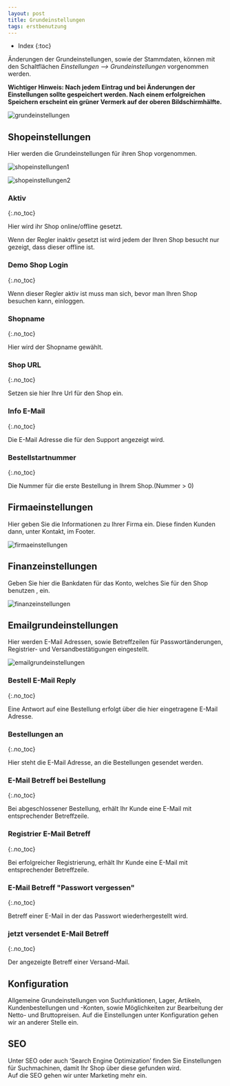 ```yaml
---
layout: post
title: Grundeinstellungen
tags: erstbenutzung
---
```


+ Index
{:toc}

Änderungen der Grundeinstellungen, sowie der Stammdaten, können mit den Schaltflächen *Einstellungen --> Grundeinstellungen* vorgenommen werden.

**Wichtiger Hinweis:
Nach jedem Eintrag und bei Änderungen der Einstellungen sollte gespeichert werden. Nach einem erfolgreichen Speichern erscheint ein grüner Vermerk auf der oberen Bildschirmhälfte.**

![grundeinstellungen]

## Shopeinstellungen

Hier werden die Grundeinstellungen für ihren Shop vorgenommen.

![shopeinstellungen1]

![shopeinstellungen2]

### Aktiv
{:.no_toc}

Hier wird ihr Shop online/offline gesetzt.

Wenn der Regler inaktiv gesetzt ist wird jedem der Ihren Shop besucht nur gezeigt, dass dieser offline ist.

### Demo Shop Login
{:.no_toc}

Wenn dieser Regler aktiv ist muss man sich, bevor man Ihren Shop besuchen kann, einloggen.

### Shopname
{:.no_toc}

Hier wird der Shopname gewählt.

### Shop URL
{:.no_toc}

Setzen sie hier Ihre Url für den Shop ein.

### Info E-Mail
{:.no_toc}

Die E-Mail Adresse die für den Support angezeigt wird.

### Bestellstartnummer
{:.no_toc}

Die Nummer für die erste Bestellung in Ihrem Shop.(Nummer  > 0)

## Firmaeinstellungen

Hier geben Sie die Informationen zu Ihrer Firma ein. Diese finden Kunden dann, unter Kontakt, im Footer.

![firmaeinstellungen]

## Finanzeinstellungen

Geben Sie hier die Bankdaten für das Konto, welches Sie für den Shop benutzen , ein.

![finanzeinstellungen]

## Emailgrundeinstellungen

Hier werden E-Mail Adressen, sowie Betreffzeilen für Passwortänderungen, Registrier- und Versandbestätigungen eingestellt.

![emailgrundeinstellungen]

### Bestell E-Mail Reply
{:.no_toc}

Eine Antwort auf eine Bestellung erfolgt über die hier eingetragene E-Mail Adresse.

### Bestellungen an
{:.no_toc}

Hier steht die E-Mail Adresse, an die Bestellungen gesendet werden.

### E-Mail Betreff bei Bestellung
{:.no_toc}

Bei abgeschlossener Bestellung, erhält Ihr Kunde eine E-Mail mit entsprechender Betreffzeile.

### Registrier E-Mail Betreff
{:.no_toc}

Bei erfolgreicher Registrierung, erhält Ihr Kunde eine E-Mail mit entsprechender Betreffzeile.

### E-Mail Betreff "Passwort vergessen"
{:.no_toc}

Betreff einer E-Mail in der das Passwort wiederhergestellt wird.

### jetzt versendet E-Mail Betreff 
{:.no_toc}

Der angezeigte Betreff einer Versand-Mail.

## Konfiguration
Allgemeine Grundeinstellungen von Suchfunktionen, Lager, Artikeln, Kundenbestellungen und -Konten, sowie Möglichkeiten zur Bearbeitung der Netto- und Bruttopreisen.
Auf die Einstellungen unter Konfiguration gehen wir an anderer Stelle ein.

## SEO

Unter SEO oder auch ‘Search Engine Optimization’ finden Sie Einstellungen für Suchmachinen, damit Ihr Shop über diese gefunden wird.  
Auf die SEO gehen wir unter Marketing mehr ein.

[grundeinstellungen]:/wiki/img/grundeinstellungen/grundeinstellungen.png

[shopeinstellungen1]: /wiki/img/grundeinstellungen/shopeinstellungen1.png

[shopeinstellungen2]: /wiki/img/grundeinstellungen/shopeinstellungen2.png

[firmaeinstellungen]: /wiki/img/grundeinstellungen/firmaeinstellungen.png

[finanzeinstellungen]: /wiki/img/grundeinstellungen/finanzeinstellungen.png

[emailgrundeinstellungen]: /wiki/img/grundeinstellungen/emailgrundeinstellungen.png
